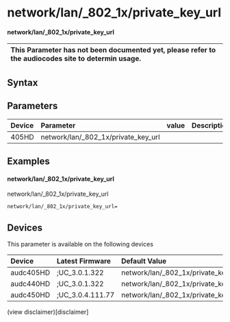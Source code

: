 ﻿---
description: network/lan/_802_1x/private_key_url
search: false
---

# network/lan/_802_1x/private_key_url

#### network/lan/_802_1x/private_key_url


| This Parameter has not been documented yet, please refer to the audiocodes site to determin usage.  | 
| :--- |

## Syntax

## Parameters
|Device|Parameter|value|Description|
|:---|:---|:---|:---|
| 405HD | network/lan/_802_1x/private_key_url |  |  |

## Examples
#### network/lan/_802_1x/private_key_url

network/lan/_802_1x/private_key_url

```
network/lan/_802_1x/private_key_url=
```

## Devices
This parameter is available on the following devices

| Device | Latest Firmware | Default Value |
|:---|:---|:---|
| audc405HD | ;UC_3.0.1.322 | network/lan/_802_1x/private_key_url= 
| audc440HD | ;UC_3.0.1.322 | network/lan/_802_1x/private_key_url= 
| audc450HD | ;UC_3.0.4.111.77 | network/lan/_802_1x/private_key_url= 

(view disclaimer)[disclaimer]
